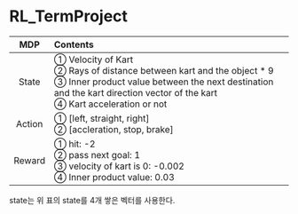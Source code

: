 # RL_TermProject

|   MDP  |                                                                                          Contents                                                                                         |
|:------:|:------------------------------------------------------------------------------------------------------------------------------------------------------------------------------------------|
| State  | ① Velocity of Kart <br> ② Rays of distance between kart and the object * 9 <br> ③ Inner product value between the next destination and the kart direction vector of the kart <br> ④ Kart acceleration or not |
| Action | ① [left, straight, right] <br> ② [accleration, stop, brake]                                                                                                                                    |
| Reward | ① hit: -2 <br> ② pass next goal: 1 <br> ③ velocity of kart is 0: -0.002 <br> ④ Inner product value: 0.03                                                                                                 |

state는 위 표의 state를 4개 쌓은 벡터를 사용한다.
